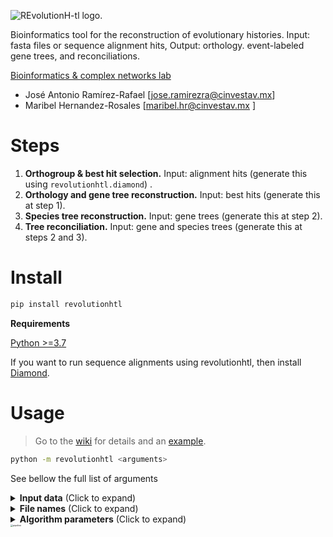 ![REvolutionH-tl logo.](https://gitlab.com/jarr.tecn/revolutionh-tl/-/raw/master/docs/images/Logo_horizontal.png)

Bioinformatics tool for the reconstruction of evolutionary histories. Input: fasta files or sequence alignment hits, Output: orthology. event-labeled gene trees, and reconciliations.

[Bioinformatics & complex networks lab](https://ira.cinvestav.mx/ingenieriagenetica/dra-maribel-hernandez-rosales/bioinformatica-y-redes-complejas/)

- José Antonio Ramírez-Rafael [jose.ramirezra@cinvestav.mx]
- Maribel Hernandez-Rosales [maribel.hr@cinvestav.mx ]

# Steps

1. **Orthogroup & best hit selection.** Input: alignment hits (generate this using `revolutionhtl.diamond`) .
2. **Orthology and gene tree reconstruction.** Input: best hits (generate this at step 1).
3. **Species tree reconstruction.** Input: gene trees (generate this at step 2).
4. **Tree reconciliation.** Input: gene and species trees (generate this at steps 2 and 3).

# Install

```bash
pip install revolutionhtl
```

**Requirements**

[Python >=3.7 ](https://www.python.org/)

If you want to run sequence alignments using revolutionhtl, then install [Diamond](https://github.com/bbuchfink/diamond).

# Usage

> Go to the [wiki](https://gitlab.com/jarr.tecn/revolutionh-tl/-/blob/master/docs/wiki.md?ref_type=heads) for details and an [example](https://gitlab.com/jarr.tecn/revolutionh-tl/-/blob/master/docs/example.md?ref_type=heads).

```bash
python -m revolutionhtl <arguments>
```

See bellow the full list of arguments


<details>
  <summary> <b>Input data</b> (Click to expand)  </summary> 
  <b>- -h    --help </b> <br/> show this help message and exit <br/> <br/>
  <b>-steps [int ...] </b> <br/> List of steps to run (default: 1 2 3 4).  <br/> <br/>
  <b>-alignment_h str     --alignment_hits str</b> <br/> Directory containing alignment hits, the input of step 1. (default: ./). <br/> <br/>
  <b>-best_h str     --best_hits str</b> <br/> .tsv file containing best hits, the input of step 2. (default: use output of step 1). <br/> <br/>
  <b>-T str     --gene_trees str</b> <br/> .tsv file containing gene trees, the input of steps 3 and 4. (default: use output of step 2). <br/> <br/>
  <b>-S str     --species_tree str</b> <br/> .nhx file containing a species tree, an input of step 4. (default: use output of step 3). <br/> <br/>
</details>


<details>
  <summary> <b>File names</b> (Click to expand)  </summary> 
  <b>-o str     --output_prefix str</b> <br/>
  Prefix used for output files (default "tl_project").<br/><br/>
  <b>-og str     --orthogroup_column str</b> <br/>
  Column in -best_h     -T, and output files specifying orthogroups (default: OG).<br/><br/>
  <b>-Nm int     --N_max int </b> <br/>
  Indicates the maximum number of genes in a orthogroup, bigger orthogroups are splitted. If 0, no orthogroup is splitted. (default= 2000).<br/><br/>
  <b>-k int     --k_size_partition int</b> <br/>
  Integer indicatng how many best hit graphs will be processed in bunch:: first graphs with <k genes, then <2k. then <3k, and so on. (default: k=100)<br/><br/>
</details>

<details>
  <summary> <b>Algorithm parameters</b> (Click to expand)  </summary> 
  <b>-bh_heuristic string    --besthit_heuristic </b> <br/>
  Indicates how to normalize bit-score in step 1 (default: normal). Normal: no normalization, prt: use proteinortho auxiliary files, smallest: use length of the smallest sequence, target: use target sequence, query: use query sequence, directed: x->y hit, bidirectional: use x->y and y->x hits.<br/>
  Options: normal, prt, smallest_bidirectional, smallest_directed, query_directed, target_directed, alignment_directed, query_bidirectional, target_bidirectional, alignment_bidirectional<br/><br/>
  <b>-f float     --f_value float</b> <br/>
  Real number between 0 and 1, a parameter of step 1. Defines the adaptative threshhold as: f\*max_bit_score (default: 0.95).<br/><br/>
  <b>-bmg_h     --bmg_heuristic </b> <br/>
  Comunity detection method, an heuristic of step 2. (default: Louvain).<br/>
  Options: Mincut, BPMF, Karger, Greedy, Gradient_Walk, Louvain, Louvain_Obj<br/><br/>
  <b>-bmgh_nb bool     --bmgh_no_binary bool</b> <br/>
  Flag, specifies if force binary tree in step 2. (no flag: force binary, flag: do not force binary).<br/>
  <b>-stree_h     --species_tree_heuristic</b> <br/>
  Comunity detection method, an heuristic of step 3. (default: louvain_weight).<br/>
  Options: naive, louvain, mincut, louvain_weight<br/><br/>
  <b>-streeh_repeats int     --stree_heuristic_repeats int</b> <br/>
  integer, specifies how many times run the heuristic of step 3. (default: 3)<br/><br/>
  <b>-streeh_b bool     --streeh_binary bool</b> <br/>
  Flag, specifies if force binary tree in step 3. (no flag: do not force binary, flag: force binary).<br/><br/>
  <b>-streeh_ndb bool     --streeh_no_doble_build bool</b> <br/>
  Flag, specifies if run build algorithm twice to obtain less resolved tree in step 3. (no flag: double build, flag: single build).<br/><br/>
</details>



<img src="https://gitlab.com/jarr.tecn/revolutionh-tl/-/raw/master/docs/images/revolution_diagram.png" alt="pipeline" style="zoom:25%;" />
